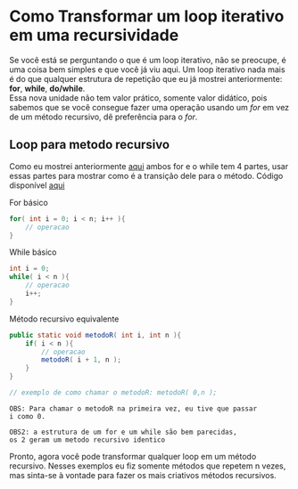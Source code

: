 # Como Transformar um loop iterativo em uma recursividade

Se você está se perguntando o que é um loop iterativo, não se preocupe, é uma coisa bem simples e que você já viu aqui. Um loop iterativo nada mais é do que qualquer estrutura de repetição que eu já mostrei anteriormente: **for**, **while**, **do/while**.<br>
Essa nova unidade não tem valor prático, somente valor didático, pois sabemos que se você consegue fazer uma operação usando um *for* em vez de um método recursivo, dê preferência para o *for*.<br>

## Loop para metodo recursivo
Como eu mostrei anteriormente [aqui](https://github.com/AlexandreVelloso/Introducao_JAVA/tree/master/Loop) ambos for e o while tem 4 partes, usar essas partes para mostrar como é a transição dele para o método. Código disponível [aqui](https://github.com/AlexandreVelloso/Introducao_JAVA/tree/master/Transformar%20loop%20em%20recursividade/Codigo/Exemplo.java)<br>

For básico
```java
for( int i = 0; i < n; i++ ){
    // operacao
}
```

While básico
```java
int i = 0;
while( i < n ){
    // operacao
    i++;
}
```

Método recursivo equivalente
```java
public static void metodoR( int i, int n ){
    if( i < n ){
        // operacao
        metodoR( i + 1, n );
    }
}

// exemplo de como chamar o metodoR: metodoR( 0,n );
```

```
OBS: Para chamar o metodoR na primeira vez, eu tive que passar
i como 0.

OBS2: a estrutura de um for e um while são bem parecidas,
os 2 geram um metodo recursivo identico
```

Pronto, agora você pode transformar qualquer loop em um método recursivo. Nesses exemplos eu fiz somente métodos que repetem n vezes, mas sinta-se à vontade para fazer os mais criativos métodos recursivos.